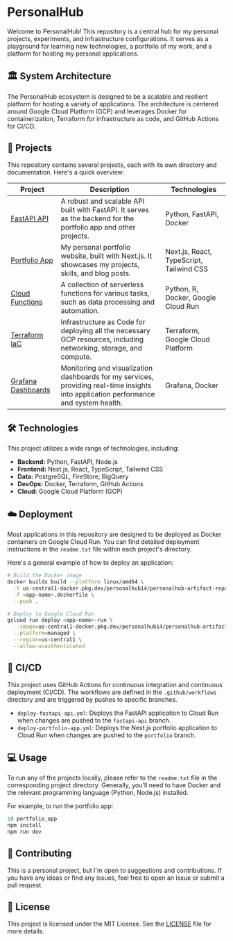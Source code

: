 # PersonalHub

Welcome to PersonalHub! This repository is a central hub for my personal projects, experiments, and infrastructure configurations. It serves as a playground for learning new technologies, a portfolio of my work, and a platform for hosting my personal applications.

## 🏛️ System Architecture

The PersonalHub ecosystem is designed to be a scalable and resilient platform for hosting a variety of applications. The architecture is centered around Google Cloud Platform (GCP) and leverages Docker for containerization, Terraform for infrastructure as code, and GitHub Actions for CI/CD.

## 🚀 Projects

This repository contains several projects, each with its own directory and documentation. Here's a quick overview:

| Project | Description | Technologies |
| --- | --- | --- |
| [FastAPI API](./fastapi/) | A robust and scalable API built with FastAPI. It serves as the backend for the portfolio app and other projects. | Python, FastAPI, Docker |
| [Portfolio App](./portfolio_app/) | My personal portfolio website, built with Next.js. It showcases my projects, skills, and blog posts. | Next.js, React, TypeScript, Tailwind CSS |
| [Cloud Functions](./functions_img/) | A collection of serverless functions for various tasks, such as data processing and automation. | Python, R, Docker, Google Cloud Run |
| [Terraform IaC](./terraform/gcp/) | Infrastructure as Code for deploying all the necessary GCP resources, including networking, storage, and compute. | Terraform, Google Cloud Platform |
| [Grafana Dashboards](./grafana/) | Monitoring and visualization dashboards for my services, providing real-time insights into application performance and system health. | Grafana, Docker |

## 🛠️ Technologies

This project utilizes a wide range of technologies, including:

- **Backend:** Python, FastAPI, Node.js
- **Frontend:** Next.js, React, TypeScript, Tailwind CSS
- **Data:** PostgreSQL, FireStore, BigQuery
- **DevOps:** Docker, Terraform, GitHub Actions
- **Cloud:** Google Cloud Platform (GCP)

## ☁️ Deployment

Most applications in this repository are designed to be deployed as Docker containers on Google Cloud Run. You can find detailed deployment instructions in the `readme.txt` file within each project's directory.

Here's a general example of how to deploy an application:

```bash
# Build the Docker image
docker buildx build --platform linux/amd64 \
  -t us-central1-docker.pkg.dev/personalhub14/personalhub-artifact-repo/<app-name> \
  -f <app-name>.dockerfile \
  --push .

# Deploy to Google Cloud Run
gcloud run deploy <app-name>-run \
  --image=us-central1-docker.pkg.dev/personalhub14/personalhub-artifact-repo/<app-name> \
  --platform=managed \
  --region=us-central1 \
  --allow-unauthenticated
```

## 🔄 CI/CD

This project uses GitHub Actions for continuous integration and continuous deployment (CI/CD). The workflows are defined in the `.github/workflows` directory and are triggered by pushes to specific branches.

- `deploy-fastapi-api.yml`: Deploys the FastAPI application to Cloud Run when changes are pushed to the `fastapi-api` branch.
- `deploy-portfolio-app.yml`: Deploys the Next.js portfolio application to Cloud Run when changes are pushed to the `portfolio` branch.

## 💻 Usage

To run any of the projects locally, please refer to the `readme.txt` file in the corresponding project directory. Generally, you'll need to have Docker and the relevant programming language (Python, Node.js) installed.

For example, to run the portfolio app:

```bash
cd portfolio_app
npm install
npm run dev
```

## 🤝 Contributing

This is a personal project, but I'm open to suggestions and contributions. If you have any ideas or find any issues, feel free to open an issue or submit a pull request.

## 📜 License

This project is licensed under the MIT License. See the [LICENSE](LICENSE) file for more details.
